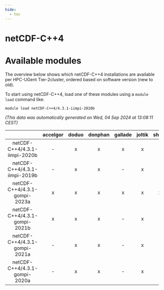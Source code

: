 ```yaml
---
hide:
  - toc
---
```


netCDF-C++4
===========

# Available modules


The overview below shows which netCDF-C++4 installations are available per HPC-UGent Tier-2cluster, ordered based on software version (new to old).

To start using netCDF-C++4, load one of these modules using a `module load` command like:

```shell
module load netCDF-C++4/4.3.1-iimpi-2020b
```

*(This data was automatically generated on Wed, 04 Sep 2024 at 13:08:11 CEST)*  

| |accelgor|doduo|donphan|gallade|joltik|shinx|skitty|
| :---: | :---: | :---: | :---: | :---: | :---: | :---: | :---: |
|netCDF-C++4/4.3.1-iimpi-2020b|-|x|x|x|x|-|x|
|netCDF-C++4/4.3.1-iimpi-2019b|-|x|x|-|x|-|x|
|netCDF-C++4/4.3.1-gompi-2023a|x|x|x|x|x|x|x|
|netCDF-C++4/4.3.1-gompi-2021b|x|x|x|-|x|-|x|
|netCDF-C++4/4.3.1-gompi-2021a|-|x|x|-|x|-|x|
|netCDF-C++4/4.3.1-gompi-2020a|-|x|x|-|x|-|x|

